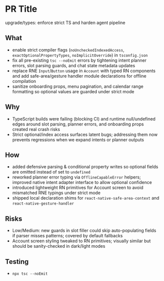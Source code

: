 # PR Title
upgrade/types: enforce strict TS and harden agent pipeline

## What
- enable strict compiler flags (`noUncheckedIndexedAccess`, `exactOptionalPropertyTypes`, `noImplicitOverride`) in `tsconfig.json`
- fix all pre-existing `tsc --noEmit` errors by tightening intent planner errors, slot parsing guards, and chat state metadata updates
- replace RNE `Input`/`Button` usage in `Account` with typed RN components and add safe-area/gesture handler module declarations for offline compilation
- sanitize onboarding props, menu pagination, and calendar range formatting so optional values are guarded under strict mode

## Why
- TypeScript builds were failing (blocking CI) and runtime null/undefined edges around slot parsing, planner errors, and onboarding props created real crash risks
- Strict optional/index access surfaces latent bugs; addressing them now prevents regressions when we expand intents or planner outputs

## How
- added defensive parsing & conditional property writes so optional fields are omitted instead of set to `undefined`
- reworked planner error typing via `OfflineCapableError` helpers; improved native intent adapter interface to allow optional confidence
- introduced lightweight RN primitives for Account screen to avoid mismatched RNE typings under strict mode
- shipped local declaration shims for `react-native-safe-area-context` and `react-native-gesture-handler`

## Risks
- Low/Medium: new guards in slot filler could skip auto-populating fields if parser misses patterns; covered by default fallbacks
- Account screen styling tweaked to RN primitives; visually similar but should be sanity-checked in dark/light modes

## Testing
- `npx tsc --noEmit`
